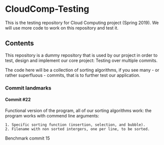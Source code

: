 # CloudComp-Testing

This is the testing repository for Cloud Computing project (Spring 2019). We will use more code to work on this repository and test it.

## Contents

This repository is a dummy repository that is used by our project in order to test, design and implement our core project: Testing over multiple commits.

The code here will be a collection of sorting algorithms, if you see many - or rather superfluous - commits, that is to further test our application.

### Commit landmarks

#### Commit #22

Functional version of the program, all of our sorting algorithms work: the program works with commend line arguments:

    1. Specific sorting function (insertion, selection, and bubble).
    2. Filename with non sorted intergers, one per line, to be sorted.

Benchmark commit 15
